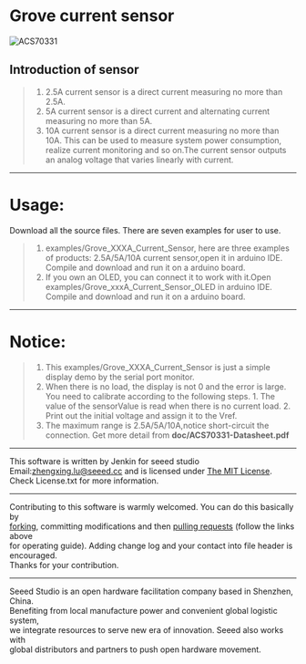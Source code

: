 Grove current sensor 
=================================  

![ACS70331](https://user-images.githubusercontent.com/41441945/44913532-42900300-ad60-11e8-8e51-bf8a2f2ab357.jpg)  


Introduction of sensor
----------------------------  
>1. 2.5A current sensor is a direct current measuring no more than 2.5A.
>2. 5A current sensor is a direct current and alternating current measuring no more than 5A.
>3. 10A current sensor is a direct current measuring no more than 10A.
    This can be used to measure system power consumption, realize current monitoring and so on.The current sensor outputs an analog voltage that varies linearly with current.

***
Usage:
==========  
Download all the source files. There are seven examples for user to use.
>1. examples/Grove_XXXA_Current_Sensor, here are three examples of products: 2.5A/5A/10A current sensor,open it in arduino IDE. Compile and download and run it on a arduino board.
>2. If you own an OLED, you can connect it to work with it.Open examples/Grove_xxxA_Current_Sensor_OLED in arduino IDE. Compile and download and run it on a arduino board.

****
Notice:
=========
>1. This examples/Grove_XXXA_Current_Sensor is just a simple display demo by the serial port monitor.
>2. When there is no load, the display is not 0 and the error is large. You need to calibrate according to the following steps.
    1. The value of the sensorValue is read when there is no current load.
    2. Print out the initial voltage and assign it to the Vref.
>3. The maximum range is 2.5A/5A/10A,notice short-circuit the connection.
    Get more detail from **doc/ACS70331-Datasheet.pdf** 



***
This software is written by Jenkin for seeed studio<br>
Email:zhengxing.lu@seeed.cc
and is licensed under [The MIT License](http://opensource.org/licenses/mit-license.php). Check License.txt for more information.<br>
****
Contributing to this software is warmly welcomed. You can do this basically by<br>
[forking](https://help.github.com/articles/fork-a-repo), committing modifications and then [pulling requests](https://help.github.com/articles/using-pull-requests) (follow the links above<br>
for operating guide). Adding change log and your contact into file header is encouraged.<br>
Thanks for your contribution.
****
Seeed Studio is an open hardware facilitation company based in Shenzhen, China. <br>
Benefiting from local manufacture power and convenient global logistic system, <br>
we integrate resources to serve new era of innovation. Seeed also works with <br>
global distributors and partners to push open hardware movement.<br>

